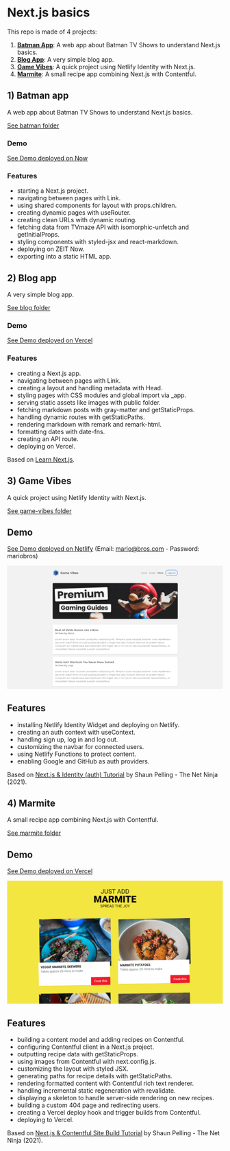 # Next.js basics

This repo is made of 4 projects:

1. [**Batman App**](#batman): A web app about Batman TV Shows to understand Next.js basics.
2. [**Blog App**](#blog): A very simple blog app.
3. [**Game Vibes**](#gamevibes): A quick project using Netlify Identity with Next.js.
4. [**Marmite**](#marmite): A small recipe app combining Next.js with Contentful.

## <a name="batman"></a>1) Batman app

A web app about Batman TV Shows to understand Next.js basics.

[See batman folder](https://github.com/solygambas/next-batman/tree/master/batman)

### Demo

[See Demo deployed on Now](https://hello-next.solygambas.now.sh/)

### Features

- starting a Next.js project.
- navigating between pages with Link.
- using shared components for layout with props.children.
- creating dynamic pages with useRouter.
- creating clean URLs with dynamic routing.
- fetching data from TVmaze API with isomorphic-unfetch and getInitialProps.
- styling components with styled-jsx and react-markdown.
- deploying on ZEIT Now.
- exporting into a static HTML app.

## <a name="blog"></a>2) Blog app

A very simple blog app.

[See blog folder](https://github.com/solygambas/next-batman/tree/master/blog)

### Demo

[See Demo deployed on Vercel](https://next-blog-dagny.vercel.app/)

### Features

- creating a Next.js app.
- navigating between pages with Link.
- creating a layout and handling metadata with Head.
- styling pages with CSS modules and global import via \_app.
- serving static assets like images with public folder.
- fetching markdown posts with gray-matter and getStaticProps.
- handling dynamic routes with getStaticPaths.
- rendering markdown with remark and remark-html.
- formatting dates with date-fns.
- creating an API route.
- deploying on Vercel.

Based on [Learn Next.js](https://nextjs.org/learn).

## <a name="gamevibes"></a>3) Game Vibes

A quick project using Netlify Identity with Next.js.

[See game-vibes folder](https://github.com/solygambas/next-batman/tree/master/game-vibes)

## Demo

[See Demo deployed on Netlify](https://gamevibes.netlify.app/)
(Email: mario@bros.com - Password: mariobros)

<p align="center">
    <a href="https://github.com/solygambas/next-batman/tree/master/game-vibes">
        <img src="game-vibes/screenshot.png">
    </a>
</p>

## Features

- installing Netlify Identity Widget and deploying on Netlify.
- creating an auth context with useContext.
- handling sign up, log in and log out.
- customizing the navbar for connected users.
- using Netlify Functions to protect content.
- enabling Google and GitHub as auth providers.

Based on [Next.js & Identity (auth) Tutorial](https://www.youtube.com/watch?v=IM7a6BxNof8&list=PL4cUxeGkcC9ig-veuRaLI4QB0Ws8xMzjv) by Shaun Pelling - The Net Ninja (2021).

## <a name="marmite"></a>4) Marmite

A small recipe app combining Next.js with Contentful.

[See marmite folder](https://github.com/solygambas/next-batman/tree/master/marmite)

## Demo

[See Demo deployed on Vercel](https://justaddmarmite.vercel.app/)

<p align="center">
    <a href="https://github.com/solygambas/next-batman/tree/master/marmite">
        <img src="marmite/screenshot.png">
    </a>
</p>

## Features

- building a content model and adding recipes on Contentful.
- configuring Contentful client in a Next.js project.
- outputting recipe data with getStaticProps.
- using images from Contentful with next.config.js.
- customizing the layout with styled JSX.
- generating paths for recipe details with getStaticPaths.
- rendering formatted content with Contentful rich text renderer.
- handling incremental static regeneration with revalidate.
- displaying a skeleton to handle server-side rendering on new recipes.
- building a custom 404 page and redirecting users.
- creating a Vercel deploy hook and trigger builds from Contentful.
- deploying to Vercel.

Based on [Next.js & Contentful Site Build Tutorial](https://www.youtube.com/watch?v=m9mNsYJbkNg&list=PL4cUxeGkcC9jClk8wl1yJcN3Zlrr8YSA1) by Shaun Pelling - The Net Ninja (2021).

